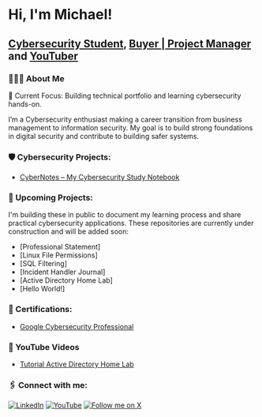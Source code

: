 <h1>Hi, I'm Michael! <br/></h1>

<h2><a href="https://github.com/MichaelLemosC/">Cybersecurity Student</a>, 
<a href="https://www.linkedin.com/in/michael-andre-lemos/">Buyer | Project Manager</a> and 
<a href="https://www.youtube.com/@michaellemosc">YouTuber</a></h2>

<h3>👨🏻‍💻 About Me</h3>
📅 Current Focus: Building technical portfolio and learning cybersecurity hands-on.

I’m a Cybersecurity enthusiast making a career transition from business management to information security. 
My goal is to build strong foundations in digital security and contribute to building safer systems.

<h3>🛡️ Cybersecurity Projects:</h3>

- [CyberNotes – My Cybersecurity Study Notebook](https://github.com/MichaelLemosC/CyberNotes-MichaelLemos)

<h3>🚧 Upcoming Projects:</h3>

I'm building these in public to document my learning process and share practical cybersecurity applications.
These repositories are currently under construction and will be added soon:

- [Professional Statement] <!--(https://github.com/MichaelLemosC/cybersecurity-portfolio/tree/main/professional-statement)-->
- [Linux File Permissions]<!--(https://github.com/MichaelLemosC/cybersecurity-portfolio/tree/main/linux-permissions)-->
- [SQL Filtering]<!--(https://github.com/MichaelLemosC/cybersecurity-portfolio/tree/main/sql-filtering)-->
- [Incident Handler Journal]<!--(https://github.com/MichaelLemosC/cybersecurity-portfolio/tree/main/incident-handler-journal)-->
- [Active Directory Home Lab]<!--(https://github.com/michaellemosc/Active-DirectoryURL)-->
- [Hello World!]<!--(https://github.com/michaellemosc/Hello-WorldURL)-->

<h3>📄 Certifications:</h3>

- [Google Cybersecurity Professional](https://github.com/michaellemosc/Certificate)

<h3>🎥 YouTube Videos</h3>

- [Tutorial Active Directory Home Lab](https://www.youtube.com/@michaellemoscURL)

<h3>🖇️ Connect with me:</h3>

[![LinkedIn](https://img.shields.io/badge/LinkedIn-0077B5?style=for-the-badge&logo=linkedin&logoColor=white)](https://www.linkedin.com/in/michael-andre-lemos/)
[![YouTube](https://img.shields.io/badge/YouTube-FF0000?style=for-the-badge&logo=youtube&logoColor=white)](https://www.youtube.com/@michaellemosc)
[![Follow me on X](https://img.shields.io/badge/Follow%20me%20on%20X-000000?style=for-the-badge&logo=twitter&logoColor=white)](https://twitter.com/michaellemosc)

[X]: https://x.com/michaellemosc
[YouTube]: https://www.youtube.com/@michaellemosc
[LinkedIn]: https://www.linkedin.com/in/michael-andre-lemos/

<!--
**michaellemosc/michaellemosc** is a ✨ _special_ ✨ repository because its `README.md` (this file) appears on your GitHub profile.

Here are some ideas to get you started:

- 🔭 I’m currently working on ...
- 🌱 I’m currently learning ...
- 👯 I’m looking to collaborate on ...
- 🤔 I’m looking for help with ...
- 💬 Ask me about ...
- 📫 How to reach me: ...
- 😄 Pronouns: ...
- ⚡ Fun fact: ...
-->
